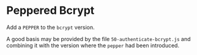 # Peppered Bcrypt

Add a `PEPPER` to the `bcrypt` version.

A good basis may be provided by the file `50-authenticate-bcrypt.js` 
and combining it with the version where the `pepper` had been introduced.
